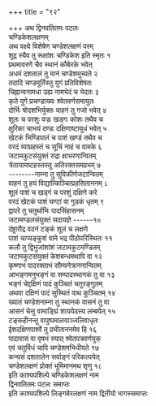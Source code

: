 +++
title = "९२"

+++
अथ द्विनवतितमः पटलः  
चण्डिकेशलक्षणम्  
अथ वक्ष्ये विशेषेण चण्डेशलक्षणं परम्  
शूद्र स्यैव तु रूक्षांशः चण्डिकेश इति स्मृतः १  
प्रथमावरणे चैव स्थानं कौबेरके भवेत्  
अधमं दशतालं तु मानं चण्डेशमुच्यते २  
तदादि चण्डमूर्तिस्तु युगं प्रतिविशेषतः  
चिह्नान्वनामधा उह्य नामभेदं च भेदतः ३  
कृते युगे प्रचण्डाख्यः श्वेतवर्णसमायुतः  
दोर्भिः षोदशभिर्युक्तः वाहनं तु गजो भवेत् ४  
शूलः च परशुः वज्रः खड्गः कोशः तथैव च  
क्षुरिका चाभयं दण्डः दक्षिणाष्टायुधं भवेत् ५  
खेटकं भिण्डिपालं च पाशं खण्डं तथैव च  
वरदं व्याघ्रहस्तं च सूचिं नाहं च वामके ६  
जटामकुटसंयुक्तं रुद्रा क्षाभरणान्वितम्  
त्रेतायामष्टहस्तस्तु अतिरक्तसमप्रभम् ७  
\--------नाम्ना तु सुविकीर्णजटान्वितम्  
वाहनं तु हयं विद्यात्किञ्चित्प्रहसिताननम् ८  
शूलं पाशं च खड्गं च परशुं दक्षिणे करे  
वरदं खेटकं पाशं घण्टां वा गुडकं धृतम् ९  
द्वापरे तु चतुर्थाभिः पादसिंहासनम्  
जटामण्डलसंयुक्तं सदायज्ञे ------१०  
दंष्ट्रारौद्र वदनं टङ्कं शूलं च लक्षणे  
पाशं चाप्यङ्कुशं वामे भद्र पीठोपरिस्थितः ११  
कलौ तु द्विभुजांशांशं जटामकुटमण्डितम्  
जटामकुटसंयुक्तं केशबन्धमथापि वा १२  
कृष्णाभं पादरक्ताभं सौम्यनेत्राननान्वितम्  
आभङ्गमनुभङ्गं वा सम्पादस्थानकं तु वा १३  
भङ्गं चेद्दक्षिणं पादं कुञ्चितं चतुरङ्गुलम्  
अथवा दक्षिणं पादं सुस्थितं वाथ कुञ्चितम् १४  
ख्यातं चण्डेशनाम्ना तु स्थानकं वासनं तु वा  
आसनं चेत्तु वामाङ्घ्रिं शाययेदस्य लम्बयेत् १५  
टङ्कहीनन्तु वापुष्पमालयाञ्जलिवाधृतः  
ईशदक्षिणपार्श्वे तु प्रभीताननमेव हि १६  
पादावासं वा वृषभं स्यात् श्वेतपत्रवर्णयुक्  
एवं चतुर्विधं चापि चण्डेशमभिधीयते १७  
कन्यसं दशतालेन सर्वाङ्गं परिकल्पयेत्  
चण्डेशलक्षणं प्रोक्तं भूमिमानमथ शृणु १८  
इति काश्यपशिल्पे चण्डिकेशलक्षणं नाम   
द्विनवतितमः पटलः समाप्तः  
इति काश्यपशिल्पे लिङ्गबेरलक्षणं नाम द्वितीयो भागस्समाप्तः  
   
   
   
   
   
   
   
   
   
   
   
   
   
   
   
   
   
   
   
   